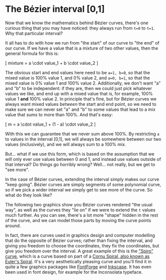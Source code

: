 # The Bézier interval [0,1]

Now that we know the mathematics behind Bézier curves, there's one curious thing that you may have noticed: they always run from `t=0` to `t=1`. Why that particular interval?

It all has to do with how we run from "the start" of our curve to "the end" of our curve. If we have a value that is a mixture of two other values, then the general formula for this is:

\[
  mixture = a \cdot value_1 + b \cdot value_2
\]

The obvious start and end values here need to be `a=1, b=0`, so that the mixed value is 100% value 1, and 0% value 2, and `a=0, b=1`, so that the mixed value is 0% value 1 and 100% value 2. Additionally, we don't want "a" and "b" to be independent: if they are, then we could just pick whatever values we like, and end up with a mixed value that is, for example, 100% value 1 **and** 100% value 2. In principle that's fine, but for Bézier curves we always want mixed values *between* the start and end point, so we need to make sure we can never set "a" and "b" to some values that lead to a mix value that sums to more than 100%. And that's easy:

\[
  m = a \cdot value_1 + (1 - a) \cdot value_2
\]

With this we can guarantee that we never sum above 100%. By restricting `a` to values in the interval [0,1], we will always be somewhere between our two values (inclusively), and we will always sum to a 100% mix.

But... what if we use this form, which is based on the assumption that we will only ever use values between 0 and 1, and instead use values outside of that interval? Do things go horribly wrong? Well... not really, but we get to "see more".

In the case of Bézier curves, extending the interval simply makes our curve "keep going". Bézier curves are simply segments of some polynomial curve, so if we pick a wider interval we simply get to see more of the curve. So what do they look like?

The following two graphics show you Bézier curves rendered "the usual way", as well as the curves they "lie on" if we were to extend the `t` values much further. As you can see, there's a lot more "shape" hidden in the rest of the curve, and we can model those parts by moving the curve points around.

<Graphic title="Quadratic infinite interval Bézier curve" setup={this.setupQuadratic} draw={this.draw} />
<Graphic title="Cubic infinite interval Bézier curve" setup={this.setupCubic} draw={this.draw} />

In fact, there are curves used in graphics design and computer modelling that do the opposite of Bézier curves; rather than fixing the interval, and giving you freedom to choose the coordinates, they fix the coordinates, but give you freedom over the interval. A great example of this is the ["Spiro" curve](http://levien.com/phd/phd.html), which is a curve based on part of a [Cornu Spiral, also known as Euler's Spiral](https://en.wikipedia.org/wiki/Euler_spiral). It's a very aesthetically pleasing curve and you'll find it in quite a few graphics packages like [FontForge](https://fontforge.github.io) and [Inkscape](https://inkscape.org). It has even been used in font design, for example for the Inconsolata typeface.
